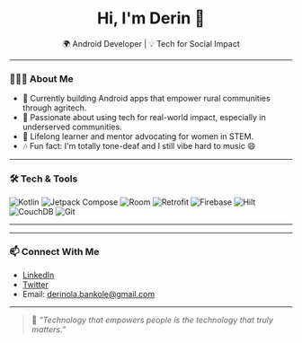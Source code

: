 <h1 align="center">Hi, I'm Derin 👋</h1>
<p align="center">
  🌍 Android Developer | 💡 Tech for Social Impact  
</p>

---

### 👩🏾‍💻 About Me

- 🔭 Currently building Android apps that empower rural communities through agritech.
- 🎯 Passionate about using tech for real-world impact, especially in underserved communities.
- 🧠 Lifelong learner and mentor advocating for women in STEM.
- 🎶 Fun fact: I'm totally tone-deaf and I still vibe hard to music 😄

---

### 🛠️ Tech & Tools

![Kotlin](https://img.shields.io/badge/Kotlin-0095D5?style=flat&logo=kotlin&logoColor=white)
![Jetpack Compose](https://img.shields.io/badge/Jetpack_Compose-4285F4?style=flat&logo=android&logoColor=white)
![Room](https://img.shields.io/badge/Room-00796B?style=flat&logo=android&logoColor=white)
![Retrofit](https://img.shields.io/badge/Retrofit-0081CB?style=flat)
![Firebase](https://img.shields.io/badge/Firebase-FFCA28?style=flat&logo=firebase&logoColor=black)
![Hilt](https://img.shields.io/badge/Hilt-34A853?style=flat&logo=android&logoColor=white)
![CouchDB](https://img.shields.io/badge/CouchDB-D81B60?style=flat)
![Git](https://img.shields.io/badge/Git-F05032?style=flat&logo=git&logoColor=white)

---
<!--
### 📈 GitHub Stats

![Derin's GitHub Stats](https://github-readme-stats.vercel.app/api?username=yourusername&show_icons=true&theme=radical)
[![GitHub Streak](https://streak-stats.demolab.com?user=yourusername&theme=radical)](https://git.io/streak-stats)
-->
---

### 📫 Connect With Me

- [LinkedIn](https://linkedin.com/in/aderinola-bankole)
- [Twitter](https://twitter.com/yourhandle)
- Email: derinola.bankole@gmail.com

---

> 💬 *“Technology that empowers people is the technology that truly matters.”*


<!--
**derin-b/derin-b** is a ✨ _special_ ✨ repository because its `README.md` (this file) appears on your GitHub profile.

Here are some ideas to get you started:

- 🔭 I’m currently working on ...
- 🌱 I’m currently learning ...
- 👯 I’m looking to collaborate on ...
- 🤔 I’m looking for help with ...
- 💬 Ask me about ...
- 📫 How to reach me: ...
- 😄 Pronouns: ...
- ⚡ Fun fact: ...
-->
